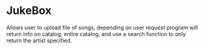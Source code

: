 # JukeBox
Allows user to upload file of songs, depending on user request program will return info on catalog, entire catalog, and use a search function to only return the artist specified.
